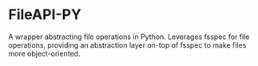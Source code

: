 # FileAPI-PY

A wrapper abstracting file operations in Python.
Leverages fsspec for file operations, providing an abstraction layer on-top of fsspec to make files more object-oriented.
